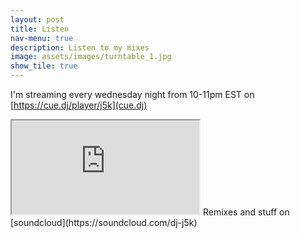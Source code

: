 ```yaml
---
layout: post
title: Listen
nav-menu: true
description: Listen to my mixes
image: assets/images/turntable_1.jpg
show_tile: true
---
```

I'm streaming every wednesday night from 10-11pm EST on [https://cue.dj/player/j5k](cue.dj)

<iframe src="https://cue.dj/player/j5k" id="cue-player"></iframe>
Remixes and stuff on [soundcloud](https://soundcloud.com/dj-j5k)

